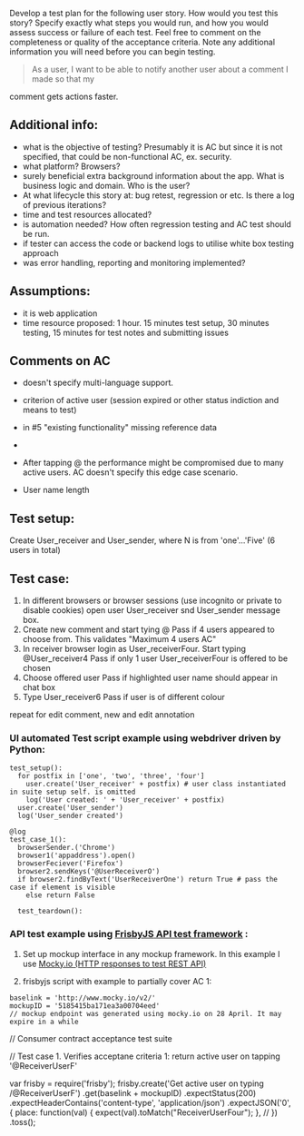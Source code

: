 Develop a test plan for the following user story.
How would you test this story? Specify exactly what steps you would run, and how you would
assess success or failure of each test. Feel free to comment on the completeness or quality of the
acceptance criteria. Note any additional information you will need before you can begin
testing.

> As a user, I want to be able to notify another user about a comment I made so that my

comment gets actions faster.

## Additional info:
- what is the objective of testing? Presumably it is AC but since it is not specified, that could be non-functional AC, ex. security.
- what platform? Browsers?
- surely beneficial extra background information about the app. What is business logic and domain. Who is the user?
- At what lifecycle this story at: bug retest, regression or etc. Is there a log of previous iterations?
- time and test resources allocated?
- is automation needed? How often regression testing and AC  test should be run.
- if tester can access the code or backend logs to utilise white box testing approach
- was error handling, reporting and monitoring implemented?

## Assumptions:
- it is web application
- time resource proposed: 1 hour. 15 minutes test setup, 30 minutes testing, 15 minutes for test notes and submitting issues

## Comments on AC
- doesn't specify multi-language support.
- criterion of active user (session expired or other status indiction and means to test)
- in #5 "existing functionality" missing reference data
-

- After tapping @ the performance might be compromised due to many active users. AC doesn't specify this edge case scenario.
- User name length


## Test setup:
Create User_receiver<N> and User_sender, where N is from 'one'...'Five' (6 users in total)

## Test case:
1. In different browsers or browser sessions (use incognito or private to disable cookies) open user User_receiver snd User_sender message box.
2. Create new comment and start tying @
  Pass if 4 users appeared to choose from. This validates "Maximum 4 users AC"
3. In receiver browser login as User_receiverFour. Start typing @User_receiver4
  Pass if only 1 user User_receiverFour is offered to be chosen
4. Choose offered user
  Pass if highlighted user name should appear in chat box
5. Type User_receiver6
  Pass if user is of different colour

  repeat for edit comment, new and edit annotation


### UI automated Test script example using webdriver driven by Python:

```
test_setup():
  for postfix in ['one', 'two', 'three', 'four']
    user.create('User_receiver' + postfix) # user class instantiated in suite setup self. is omitted
    log('User created: ' + 'User_receiver' + postfix)
  user.create('User_sender')
  log('User_sender created')

@log
test_case_1():
  browserSender.('Chrome')
  browser1('appaddress').open()
  browserFeciever('Firefox')
  browser2.sendKeys('@UserReceiverO')
  if browser2.findByText('UserReceiverOne') return True # pass the case if element is visible
    else return False

  test_teardown():
```

  ### API test example using [**FrisbyJS** API test framework](frisbyjs.com) :

  1. Set up mockup interface in any mockup framework. In this example I use [Mocky.io (HTTP responses to test REST API)](mocky.io)

  2. frisbyjs script with example to partially cover AC 1:

  ```
  baselink = 'http://www.mocky.io/v2/'
  mockupID = '5185415ba171ea3a00704eed'
  // mockup endpoint was generated using mocky.io on 28 April. It may expire in a while

```
  // Consumer contract acceptance test suite

  // Test case 1. Verifies acceptane criteria 1: return active user on tapping '@ReceiverUserF'

  var frisby = require('frisby');
  frisby.create('Get active user on typing /@ReceiverUserF')
    .get(baselink + mockupID)
    .expectStatus(200)
    .expectHeaderContains('content-type', 'application/json')
    .expectJSON('0', {
      place: function(val) { expect(val).toMatch("ReceiverUserFour"); }, //
    })
  .toss();

  ```
